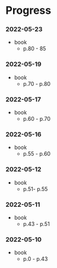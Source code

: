 # Progress

### 2022-05-23
- book
	- p.80 - 85

### 2022-05-19
- book
	- p.70 - p.80
	
### 2022-05-17
- book
	- p.60 - p.70
	
### 2022-05-16
- book
	- p.55 - p.60

### 2022-05-12
- book
	- p.51- p.55

### 2022-05-11
- book
	- p.43 - p.51
	
### 2022-05-10
- book
	- p.0 - p.43
